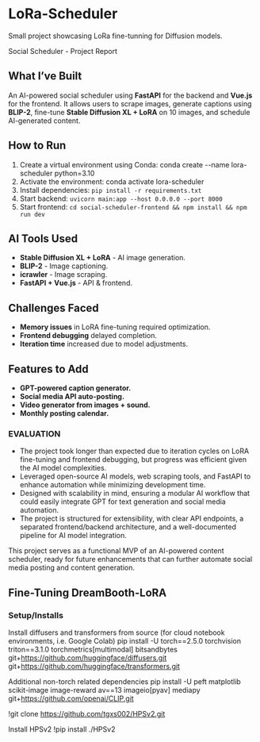# LoRa-Scheduler
Small project showcasing LoRa fine-tunning for Diffusion models.

Social Scheduler - Project Report

## What I’ve Built
An AI-powered social scheduler using **FastAPI** for the backend and **Vue.js** for the frontend. It allows users to scrape images, generate captions using **BLIP-2**, fine-tune **Stable Diffusion XL + LoRA** on 10 images, and schedule AI-generated content.

## How to Run
1. Create a virtual environment using Conda: conda create --name lora-scheduler python=3.10
2. Activate the environment: conda activate lora-scheduler
3. Install dependencies: `pip install -r requirements.txt`
4. Start backend: `uvicorn main:app --host 0.0.0.0 --port 8000`
5. Start frontend: `cd social-scheduler-frontend && npm install && npm run dev`

## AI Tools Used
- **Stable Diffusion XL + LoRA** - AI image generation.
- **BLIP-2** - Image captioning.
- **icrawler** - Image scraping.
- **FastAPI + Vue.js** - API & frontend.

## Challenges Faced
- **Memory issues** in LoRA fine-tuning required optimization.
- **Frontend debugging** delayed completion.
- **Iteration time** increased due to model adjustments.

## Features to Add
- **GPT-powered caption generator.**
- **Social media API auto-posting.**
- **Video generator from images + sound.**
- **Monthly posting calendar.**

### EVALUATION
- The project took longer than expected due to iteration cycles on LoRA fine-tuning and frontend debugging, but progress was efficient given the AI model complexities.
- Leveraged open-source AI models, web scraping tools, and FastAPI to enhance automation while minimizing development time.
- Designed with scalability in mind, ensuring a modular AI workflow that could easily integrate GPT for text generation and social media automation.
- The project is structured for extensibility, with clear API endpoints, a separated frontend/backend architecture, and a well-documented pipeline for AI model integration.

This project serves as a functional MVP of an AI-powered content scheduler, ready for future enhancements that can further automate social media posting and content generation.


## Fine-Tuning DreamBooth-LoRA

### Setup/Installs 

Install diffusers and transformers from source (for cloud notebook environments, i.e. Google Colab)
pip install -U torch==2.5.0 torchvision triton==3.1.0 torchmetrics[multimodal] bitsandbytes git+https://github.com/huggingface/diffusers.git git+https://github.com/huggingface/transformers.git

Additional non-torch related dependencies
pip install -U peft matplotlib scikit-image image-reward av==13 imageio[pyav] mediapy git+https://github.com/openai/CLIP.git

!git clone https://github.com/tgxs002/HPSv2.git

Install HPSv2
!pip install ./HPSv2

